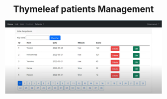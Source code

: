 <H1  style="text-align:center"> Thymeleaf patients Management </H1>
<img src="Captures/Capture.PNG" alt="error">
